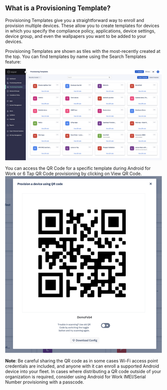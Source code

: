 ## What is a Provisioning Template?

Provisioning Templates give you a straightforward way to enroll and provision multiple devices. These allow you to create templates for devices in which you specify the compliance policy, applications, device settings, device group, and even the wallpapers you want to be added to your devices.

Provisioning Templates are shown as tiles with the most-recently created at the top. You can find templates by name using the Search Templates feature:

![Template main screen](./images/ProvisioningTemplates_MainScreen.png)

You can access the QR Code for a specific template during Android for Work or 6 Tap QR Code provisioning by clicking on View QR Code.![Demo QR code ](./images/2_ProvisioningTemplates_QRCode.jpg)

  

**Note**: Be careful sharing the QR code as in some cases Wi-Fi access point credentials are included, and anyone with it can enroll a supported Android device into your fleet. In cases where distributing a QR code outside of your organization is required, consider using Android for Work IMEI/Serial Number provisioning with a passcode.